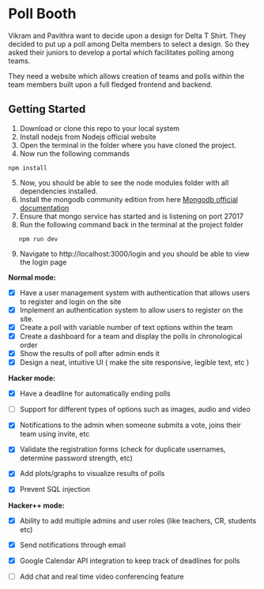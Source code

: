 # Poll Booth

Vikram and Pavithra want to decide upon a design for Delta T Shirt. They decided to put up a poll among Delta members to select a design. So they asked their juniors to develop a portal which facilitates polling among teams.

They need a website which allows creation of teams and polls within the team members built upon a full fledged frontend and backend.

## Getting Started

1. Download or clone this repo to your local system
2. Install nodejs from Nodejs official website
3. Open the terminal in the folder where you have cloned the project.
4. Now run the following commands

```
npm install
```

5. Now, you should be able to see the node modules folder with all dependencies installed.
6. Install the mongodb community edition from here [Mongodb official documentation](https://docs.mongodb.com/manual/administration/install-community/)
7. Ensure that mongo service has started and is listening on port 27017 
8. Run the following command back in the terminal at the project folder

```
   npm run dev
```


9. Navigate to http://localhost:3000/login and you should be able to view the login page



**Normal mode:**

- [x] Have a user management system with authentication that allows users to register and login on the site
- [x] Implement an authentication system to allow users to register on the site.
- [x] Create a poll with variable number of text options within the team
- [x] Create a dashboard for a team and display the polls in chronological order
- [x] Show the results of poll after admin ends it
- [x] Design a neat, intuitive UI ( make the site responsive, legible text, etc )

 **Hacker mode:**
 
- [x] Have a deadline for automatically ending polls
- [ ] Support for different types of options such as images, audio and video
- [x] Notifications to the admin when someone submits a vote, joins their team using invite, etc
- [x] Validate the registration forms (check for duplicate usernames, determine password strength, etc)
- [x] Add plots/graphs to visualize results of polls
- [x] Prevent SQL injection


 **Hacker++ mode:**
 
- [x] Ability to add multiple admins and user roles (like teachers, CR, students etc)
- [x] Send notifications through email
- [x] Google Calendar API integration to keep track of deadlines for polls
- [ ] Add chat and real time video conferencing feature

